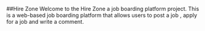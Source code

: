 ##Hire Zone
Welcome to the Hire Zone a job boarding platform project. This is a web-based job boarding platform that allows users to post a job , apply for a job and write a comment. 
